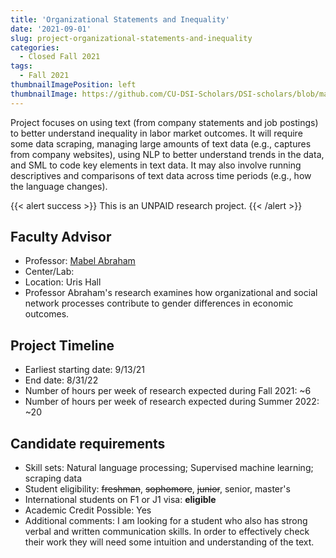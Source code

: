 ```yaml
---
title: 'Organizational Statements and Inequality'
date: '2021-09-01'
slug: project-organizational-statements-and-inequality
categories:
  - Closed Fall 2021
tags:
  - Fall 2021
thumbnailImagePosition: left
thumbnailImage: https://github.com/CU-DSI-Scholars/DSI-scholars/blob/main/img/text_mining.png
---
```

Project focuses on using text (from company statements and job postings) to better understand inequality in labor market outcomes. It will require some data scraping, managing large amounts of text data (e.g., captures from company websites), using NLP to better understand trends in the data, and SML to code key elements in text data. It may also involve running descriptives and comparisons of text data across time periods (e.g., how the language changes).  

<!--more-->

{{< alert success >}}
This is an UNPAID research project.
{{< /alert >}}

## Faculty Advisor
+ Professor: [Mabel Abraham](https://www8.gsb.columbia.edu/cbs-directory/detail/ma3484)
+ Center/Lab: 
+ Location: Uris Hall
+ Professor Abraham's research examines how organizational and social network processes contribute to gender differences in economic outcomes.

## Project Timeline
+ Earliest starting date: 9/13/21
+ End date: 8/31/22
+ Number of hours per week of research expected during Fall 2021: ~6
+ Number of hours per week of research expected during Summer 2022: ~20

## Candidate requirements
+ Skill sets: Natural language processing; Supervised machine learning; scraping data
+ Student eligibility: ~~freshman~~, ~~sophomore~~, ~~junior~~, senior, master's
+ International students on F1 or J1 visa: **eligible**
+ Academic Credit Possible: Yes
+ Additional comments: I am looking for a student who also has strong verbal and written communication skills. In order to effectively check their work they will need some intuition and understanding of the text.

